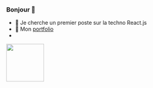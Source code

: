 ### Bonjour 👋
- 👯 Je cherche un premier poste sur la techno React.js
- :newspaper: Mon [portfolio](talentsenaction.fr) 
- 
<a href="URL_REDIRECT" target="blank"><img align="center" src="https://fr.legacy.reactjs.org/logo-og.png" height="100" /></a>

<!--
**benoitdebuyer/benoitdebuyer** is a ✨ _special_ ✨ repository because its `README.md` (this file) appears on your GitHub profile.

Here are some ideas to get you started:

- 🔭 I’m currently working on ...
- 🌱 I’m currently learning on ReactJS. 
- 👯 I’m looking to collaborate on 
- 🤔 I’m looking for help with ...
- 💬 Ask me about ...
- 📫 How to reach me: ...
- 😄 Pronouns: ...
- ⚡ Fun fact: ...
-->

